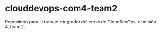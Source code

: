 # clouddevops-com4-team2
Repositorio para el trabajo integrador del curso de CloudDevOps, comisión 4, team 2.
